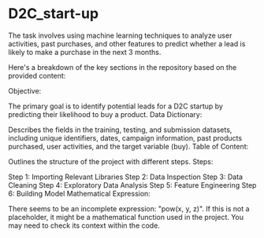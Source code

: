 # D2C_start-up
The task involves using machine learning techniques to analyze user activities, past purchases, and other features to predict whether a lead is likely to make a purchase in the next 3 months.

Here's a breakdown of the key sections in the repository based on the provided content:

Objective:

The primary goal is to identify potential leads for a D2C startup by predicting their likelihood to buy a product.
Data Dictionary:

Describes the fields in the training, testing, and submission datasets, including unique identifiers, dates, campaign information, past products purchased, user activities, and the target variable (buy).
Table of Content:

Outlines the structure of the project with different steps.
Steps:

Step 1: Importing Relevant Libraries
Step 2: Data Inspection
Step 3: Data Cleaning
Step 4: Exploratory Data Analysis
Step 5: Feature Engineering
Step 6: Building Model
Mathematical Expression:

There seems to be an incomplete expression: "pow(x, y, z)". If this is not a placeholder, it might be a mathematical function used in the project. You may need to check its context within the code.
